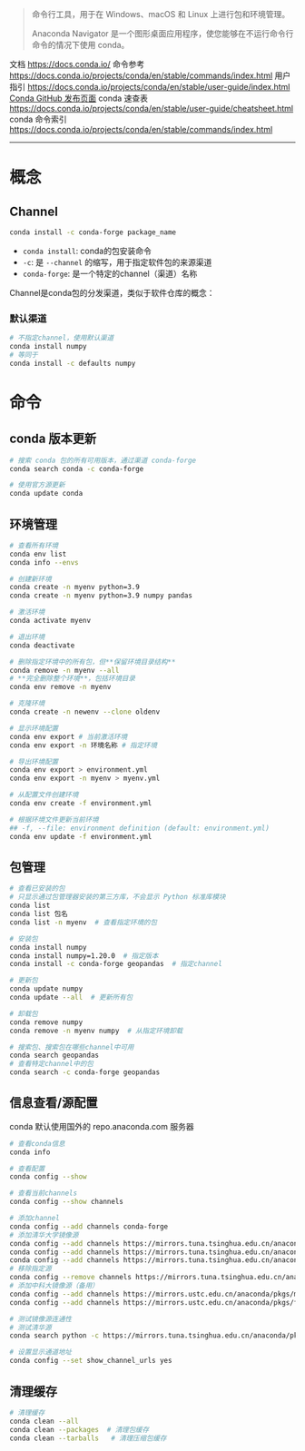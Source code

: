 > 命令行工具，用于在 Windows、macOS 和 Linux 上进行包和环境管理。
> 
> Anaconda Navigator 是一个图形桌面应用程序，使您能够在不运行命令行命令的情况下使用 conda。

文档 https://docs.conda.io/
命令参考 https://docs.conda.io/projects/conda/en/stable/commands/index.html
用户指引 https://docs.conda.io/projects/conda/en/stable/user-guide/index.html
[Conda GitHub 发布页面](https://github.com/conda/conda/releases)
conda 速查表 https://docs.conda.io/projects/conda/en/stable/user-guide/cheatsheet.html
conda 命令索引 https://docs.conda.io/projects/conda/en/stable/commands/index.html



---

# 概念

## Channel
```bash
conda install -c conda-forge package_name
```

- `conda install`: conda的包安装命令
- `-c`: 是 `--channel` 的缩写，用于指定软件包的来源渠道
- `conda-forge`: 是一个特定的channel（渠道）名称

Channel是conda包的分发渠道，类似于软件仓库的概念：

### 默认渠道
```bash
# 不指定channel，使用默认渠道
conda install numpy
# 等同于
conda install -c defaults numpy
```

# 命令

## conda 版本更新

```bash
# 搜索 conda 包的所有可用版本，通过渠道 conda-forge
conda search conda -c conda-forge

# 使用官方源更新
conda update conda
```

## 环境管理

```bash
# 查看所有环境
conda env list
conda info --envs

# 创建新环境
conda create -n myenv python=3.9
conda create -n myenv python=3.9 numpy pandas

# 激活环境
conda activate myenv

# 退出环境
conda deactivate

# 删除指定环境中的所有包，但**保留环境目录结构**
conda remove -n myenv --all
# **完全删除整个环境**，包括环境目录
conda env remove -n myenv

# 克隆环境
conda create -n newenv --clone oldenv

# 显示环境配置
conda env export # 当前激活环境
conda env export -n 环境名称 # 指定环境

# 导出环境配置
conda env export > environment.yml
conda env export -n myenv > myenv.yml

# 从配置文件创建环境
conda env create -f environment.yml

# 根据环境文件更新当前环境
## -f, --file: environment definition (default: environment.yml)
conda env update -f environment.yml
```

## 包管理

```bash
# 查看已安装的包
# 只显示通过包管理器安装的第三方库，不会显示 Python 标准库模块
conda list
conda list 包名
conda list -n myenv  # 查看指定环境的包

# 安装包
conda install numpy
conda install numpy=1.20.0  # 指定版本
conda install -c conda-forge geopandas  # 指定channel

# 更新包
conda update numpy
conda update --all  # 更新所有包

# 卸载包
conda remove numpy
conda remove -n myenv numpy  # 从指定环境卸载

# 搜索包、搜索包在哪些channel中可用
conda search geopandas
# 查看特定channel中的包
conda search -c conda-forge geopandas
```

## 信息查看/源配置

conda 默认使用国外的 repo.anaconda.com 服务器

```bash
# 查看conda信息
conda info

# 查看配置
conda config --show

# 查看当前channels
conda config --show channels

# 添加channel
conda config --add channels conda-forge
# 添加清华大学镜像源
conda config --add channels https://mirrors.tuna.tsinghua.edu.cn/anaconda/pkgs/main/
conda config --add channels https://mirrors.tuna.tsinghua.edu.cn/anaconda/pkgs/free/
conda config --add channels https://mirrors.tuna.tsinghua.edu.cn/anaconda/cloud/conda-forge/
# 移除指定源
conda config --remove channels https://mirrors.tuna.tsinghua.edu.cn/anaconda/pkgs/main/
# 添加中科大镜像源（备用）
conda config --add channels https://mirrors.ustc.edu.cn/anaconda/pkgs/main/
conda config --add channels https://mirrors.ustc.edu.cn/anaconda/pkgs/free/

# 测试镜像源连通性
# 测试清华源
conda search python -c https://mirrors.tuna.tsinghua.edu.cn/anaconda/pkgs/main/

# 设置显示通道地址
conda config --set show_channel_urls yes
```


## 清理缓存

```bash
# 清理缓存
conda clean --all
conda clean --packages  # 清理包缓存
conda clean --tarballs   # 清理压缩包缓存

```

